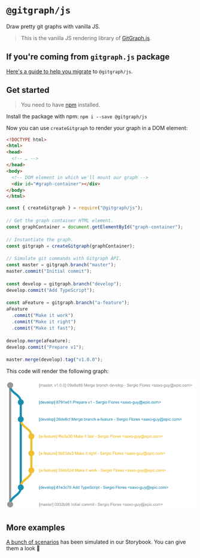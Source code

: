 # `@gitgraph/js`

Draw pretty git graphs with vanilla JS.

> This is the vanilla JS rendering library of [GitGraph.js][gitgraph-repo].

## If you're coming from `gitgraph.js` package

[Here's a guide to help you migrate][migration-guide] to `@gitgraph/js`.

## Get started

> You need to have [npm][get-npm] installed.

Install the package with npm: `npm i --save @gitgraph/js`

Now you can use `createGitgraph` to render your graph in a DOM element:

```html
<!DOCTYPE html>
<html>
<head>
  <!-- … -->
</head>
<body>
  <!-- DOM element in which we'll mount our graph -->
  <div id="#graph-container"></div>
</body>
</html>
```

```js
const { createGitgraph } = require("@gitgraph/js");

// Get the graph container HTML element.
const graphContainer = document.getElementById("graph-container");

// Instantiate the graph.
const gitgraph = createGitgraph(graphContainer);

// Simulate git commands with Gitgraph API.
const master = gitgraph.branch("master");
master.commit("Initial commit");

const develop = gitgraph.branch("develop");
develop.commit("Add TypeScript");

const aFeature = gitgraph.branch("a-feature");
aFeature
  .commit("Make it work")
  .commit("Make it right")
  .commit("Make it fast");

develop.merge(aFeature);
develop.commit("Prepare v1");

master.merge(develop).tag("v1.0.0");
```

This code will render the following graph:

![Example of usage](./assets/example-usage.png)

## More examples

[A bunch of scenarios][stories] has been simulated in our Storybook. You can give them a look 👀

[get-npm]: https://www.npmjs.com/get-npm
[gitgraph-repo]: https://github.com/nicoespeon/gitgraph.js/
[stories]: https://github.com/nicoespeon/gitgraph.js/tree/master/packages/stories/src/gitgraph-js/
[migration-guide]: ./MIGRATE_FROM_GITGRAPH.JS.md
